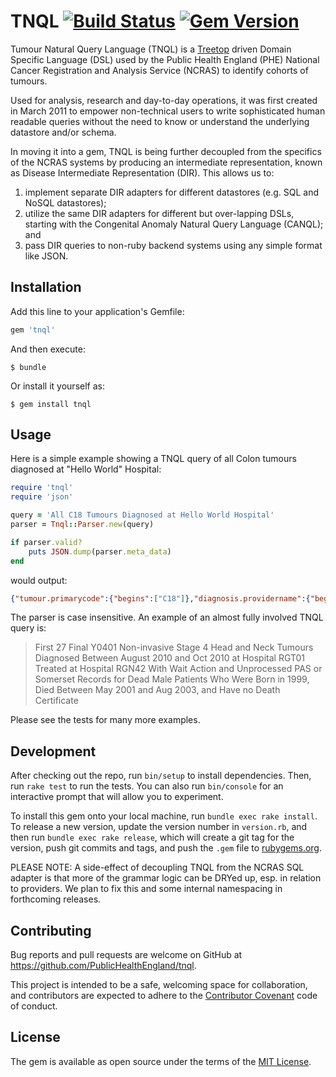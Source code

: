 # TNQL [![Build Status](https://github.com/publichealthengland/tnql/workflows/Test/badge.svg)](https://github.com/publichealthengland/tnql/actions?query=workflow%3Atest) [![Gem Version](https://badge.fury.io/rb/tnql.svg)](https://rubygems.org/gems/tnql)

Tumour Natural Query Language (TNQL) is a [Treetop](http://treetop.rubyforge.org/) driven Domain Specific Language (DSL) used by the Public Health England (PHE) National Cancer Registration and Analysis Service (NCRAS) to identify cohorts of tumours.

Used for analysis, research and day-to-day operations, it was first created in March 2011 to empower non-technical users to write sophisticated human readable queries without the need to know or understand the underlying datastore and/or schema.

In moving it into a gem, TNQL is being further decoupled from the specifics of the NCRAS systems by producing an intermediate representation, known as Disease Intermediate Representation (DIR). This allows us to:

1. implement separate DIR adapters for different datastores (e.g. SQL and NoSQL datastores);
2. utilize the same DIR adapters for different but over-lapping DSLs, starting with the Congenital Anomaly Natural Query Language (CANQL); and
3. pass DIR queries to non-ruby backend systems using any simple format like JSON.

## Installation

Add this line to your application's Gemfile:

```ruby
gem 'tnql'
```

And then execute:

    $ bundle

Or install it yourself as:

    $ gem install tnql

## Usage

Here is a simple example showing a TNQL query of all Colon tumours diagnosed at "Hello World" Hospital:

```ruby
require 'tnql'
require 'json'

query = 'All C18 Tumours Diagnosed at Hello World Hospital'
parser = Tnql::Parser.new(query)

if parser.valid?
	puts JSON.dump(parser.meta_data)
end
```

would output:

```json
{"tumour.primarycode":{"begins":["C18"]},"diagnosis.providername":{"begins":"HELLO WORLD","interval":"29...49"}}
```

The parser is case insensitive. An example of an almost fully involved TNQL query is:

> First 27 Final Y0401 Non-invasive Stage 4 Head and Neck Tumours Diagnosed Between August 2010 and Oct 2010 at Hospital RGT01 Treated at Hospital RGN42 With Wait Action and Unprocessed PAS or Somerset Records for Dead Male Patients Who Were Born in 1999, Died Between May 2001 and Aug 2003, and Have no Death Certificate

Please see the tests for many more examples.

## Development

After checking out the repo, run `bin/setup` to install dependencies. Then, run `rake test` to run the tests. You can also run `bin/console` for an interactive prompt that will allow you to experiment.

To install this gem onto your local machine, run `bundle exec rake install`. To release a new version, update the version number in `version.rb`, and then run `bundle exec rake release`, which will create a git tag for the version, push git commits and tags, and push the `.gem` file to [rubygems.org](https://rubygems.org).

PLEASE NOTE: A side-effect of decoupling TNQL from the NCRAS SQL adapter is that more of the grammar logic can be DRYed up, esp. in relation to providers. We plan to fix this and some internal namespacing in forthcoming releases.

## Contributing

Bug reports and pull requests are welcome on GitHub at https://github.com/PublicHealthEngland/tnql.

This project is intended to be a safe, welcoming space for collaboration, and contributors are expected to adhere to the [Contributor Covenant](http://contributor-covenant.org) code of conduct.

## License

The gem is available as open source under the terms of the [MIT License](http://opensource.org/licenses/MIT).

